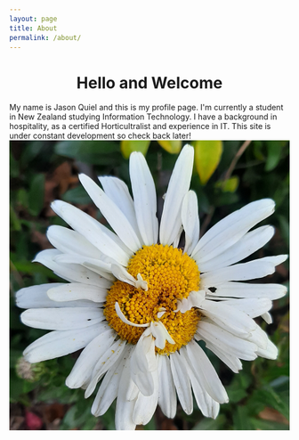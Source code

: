 ```yaml
---
layout: page
title: About
permalink: /about/
---
```


<center><h1>Hello and Welcome</h1></center>

My name is Jason Quiel and this is my profile page.  I'm currently a student in New Zealand studying Information Technology.
I have a background in hospitality, as a certified Horticultralist and experience in IT.  This site is under constant development so check back later!
![daisy](/images/faciateddaisy.jpg)